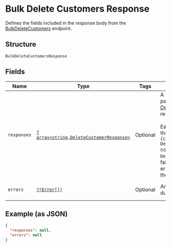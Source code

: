 
# Bulk Delete Customers Response

Defines the fields included in the response body from the
[BulkDeleteCustomers](../../doc/apis/customers.md#bulk-delete-customers) endpoint.

## Structure

`BulkDeleteCustomersResponse`

## Fields

| Name | Type | Tags | Description | Getter | Setter |
|  --- | --- | --- | --- | --- | --- |
| `responses` | [`?array<string,DeleteCustomerResponse>`](../../doc/models/delete-customer-response.md) | Optional | A map of key-value pairs as the [DeleteCustomer](#endpoint-deletecustomer) response body.<br><br>Each key-value pair in the map represents an `{customer.id: DeleteCustomerResponse}`<br>combination. If the `DeleteCustomer` request fails, the entry includes error information about<br>the failure. | getResponses(): ?array | setResponses(?array responses): void |
| `errors` | [`?(Error[])`](../../doc/models/error.md) | Optional | Any errors that occurred during the request. | getErrors(): ?array | setErrors(?array errors): void |

## Example (as JSON)

```json
{
  "responses": null,
  "errors": null
}
```

